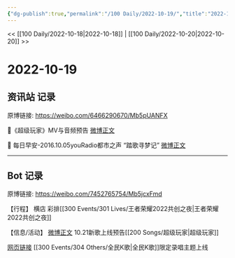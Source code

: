 ```yaml
---
{"dg-publish":true,"permalink":"/100 Daily/2022-10-19/","title":"2022-10-19","created":"2022-11-09T02:25:40.000+08:00","updated":"2023-04-11T14:46:33.000+08:00"}
---
```



<< [[100 Daily/2022-10-18\|2022-10-18]] | [[100 Daily/2022-10-20\|2022-10-20]] >>

# 2022-10-19

## 资讯站 记录

原博链接: https://weibo.com/6466290670/Mb5pUANFX

🌟《超级玩家》MV与音频预告 [微博正文](https://weibo.com/detail/4826359618603293)

🌟 每日早安-2016.10.05youRadio都市之声
“踏歌寻梦记” [微博正文](https://weibo.com/detail/4826207847188933)

---
## Bot 记录

原博链接: https://weibo.com/7452765754/Mb5jcxFmd

【行程】
横店 彩排[[300 Events/301 Lives/王者荣耀2022共创之夜\|王者荣耀2022共创之夜]]

【信息/活动】
[微博正文](https://weibo.com/detail/4826358323088031) 10.21新歌上线预告[[200 Songs/超级玩家\|超级玩家]]

[网页链接](https://weibo.cn/sinaurl?u=https%3A%2F%2Fstatic-g7.kg.qq.com%2Fgtimg%2Fmusic%2Fcommon%2Fupload%2Fkgvisual%2FZY8-ij46B%2Findex.html) [[300 Events/304 Others/全民K歌\|全民K歌]]限定录唱主题上线

